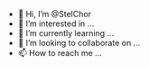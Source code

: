 - 👋 Hi, I’m @StelChor
- 👀 I’m interested in ...
- 🌱 I’m currently learning ...
- 💞️ I’m looking to collaborate on ...
- 📫 How to reach me ...

<!---
StelChor/StelChor is a ✨ special ✨ repository because its `README.md` (this file) appears on your GitHub profile.
You can click the Preview link to take a look at your changes.
--->
